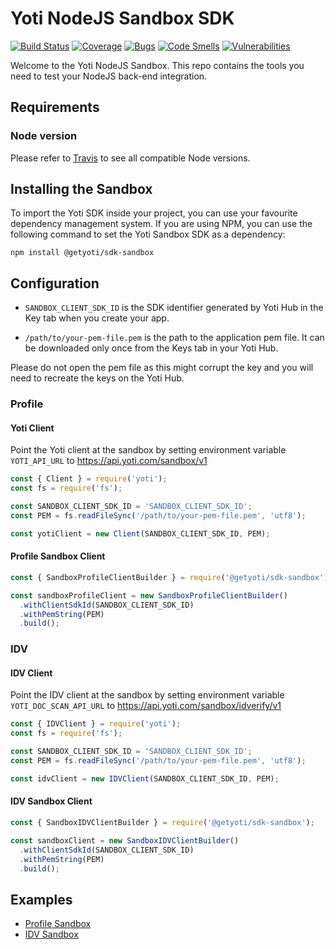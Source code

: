 # Yoti NodeJS Sandbox SDK

[![Build Status](https://travis-ci.com/getyoti/yoti-node-sdk-sandbox.svg?branch=master)](https://travis-ci.com/getyoti/yoti-node-sdk-sandbox)
[![Coverage](https://sonarcloud.io/api/project_badges/measure?project=getyoti%3Anode-sandbox&metric=coverage)](https://sonarcloud.io/dashboard?id=getyoti%3Anode-sandbox)
[![Bugs](https://sonarcloud.io/api/project_badges/measure?project=getyoti%3Anode-sandbox&metric=bugs)](https://sonarcloud.io/dashboard?id=getyoti%3Anode-sandbox)
[![Code Smells](https://sonarcloud.io/api/project_badges/measure?project=getyoti%3Anode-sandbox&metric=code_smells)](https://sonarcloud.io/dashboard?id=getyoti%3Anode-sandbox)
[![Vulnerabilities](https://sonarcloud.io/api/project_badges/measure?project=getyoti%3Anode-sandbox&metric=vulnerabilities)](https://sonarcloud.io/dashboard?id=getyoti%3Anode-sandbox)

Welcome to the Yoti NodeJS Sandbox. This repo contains the tools you need to test your NodeJS back-end integration.

## Requirements

### Node version
Please refer to [Travis](https://travis-ci.com/getyoti/yoti-node-sdk-sandbox) to see all compatible Node versions.

## Installing the Sandbox

To import the Yoti SDK inside your project, you can use your favourite dependency management system.
If you are using NPM, you can use the following command to set the Yoti Sandbox SDK as a dependency:

```shell
npm install @getyoti/sdk-sandbox
```

## Configuration

* `SANDBOX_CLIENT_SDK_ID` is the SDK identifier generated by Yoti Hub in the Key tab when you create your app.

* `/path/to/your-pem-file.pem` is the path to the application pem file. It can be downloaded only once from the Keys tab in your Yoti Hub.

Please do not open the pem file as this might corrupt the key and you will need to recreate the keys on the Yoti Hub.

### Profile

#### Yoti Client

Point the Yoti client at the sandbox by setting environment variable `YOTI_API_URL` to https://api.yoti.com/sandbox/v1

```javascript
const { Client } = require('yoti');
const fs = require('fs');

const SANDBOX_CLIENT_SDK_ID = 'SANDBOX_CLIENT_SDK_ID';
const PEM = fs.readFileSync('/path/to/your-pem-file.pem', 'utf8');

const yotiClient = new Client(SANDBOX_CLIENT_SDK_ID, PEM);
```

#### Profile Sandbox Client

```javascript
const { SandboxProfileClientBuilder } = require('@getyoti/sdk-sandbox');

const sandboxProfileClient = new SandboxProfileClientBuilder()
  .withClientSdkId(SANDBOX_CLIENT_SDK_ID)
  .withPemString(PEM)
  .build();
```

### IDV

#### IDV Client

Point the IDV client at the sandbox by setting environment variable `YOTI_DOC_SCAN_API_URL` to https://api.yoti.com/sandbox/idverify/v1

```javascript
const { IDVClient } = require('yoti');
const fs = require('fs');

const SANDBOX_CLIENT_SDK_ID = 'SANDBOX_CLIENT_SDK_ID';
const PEM = fs.readFileSync('/path/to/your-pem-file.pem', 'utf8');

const idvClient = new IDVClient(SANDBOX_CLIENT_SDK_ID, PEM);
```

#### IDV Sandbox Client

```javascript
const { SandboxIDVClientBuilder } = require('@getyoti/sdk-sandbox');

const sandboxClient = new SandboxIDVClientBuilder()
  .withClientSdkId(SANDBOX_CLIENT_SDK_ID)
  .withPemString(PEM)
  .build();
```

## Examples

- [Profile Sandbox](examples/profile)
- [IDV Sandbox](examples/idv)
